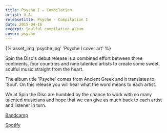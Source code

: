```yaml
---
title: Psyche I — Compilation
artist: V.A.
releasetitle: Psyche - Compilation I
date: 2015-04-16
excerpt: Soulful compilation album
cover: psyche
---
```


{% asset_img 'psyche.jpg' 'Psyche I cover art' %}

Spin the Disc's debut release is a combined effort between three continents, four countries and nine talented artists to create some sweet, soulful music straight from the heart.

The album title 'Psyche' comes from Ancient Greek and it translates to 'Soul'. On this release you will hear what the word means to each artist.

We at Spin the Disc are humbled by the chance to work with so many talented musicians and hope that we can give as much back to each artist and listener in turn.

[Bandcamp](https://spinthedisc.bandcamp.com/album/psyche-compilation-i)

[Spotify](https://open.spotify.com/album/4qJ2bVYLBmz3fcSRYadtYT)